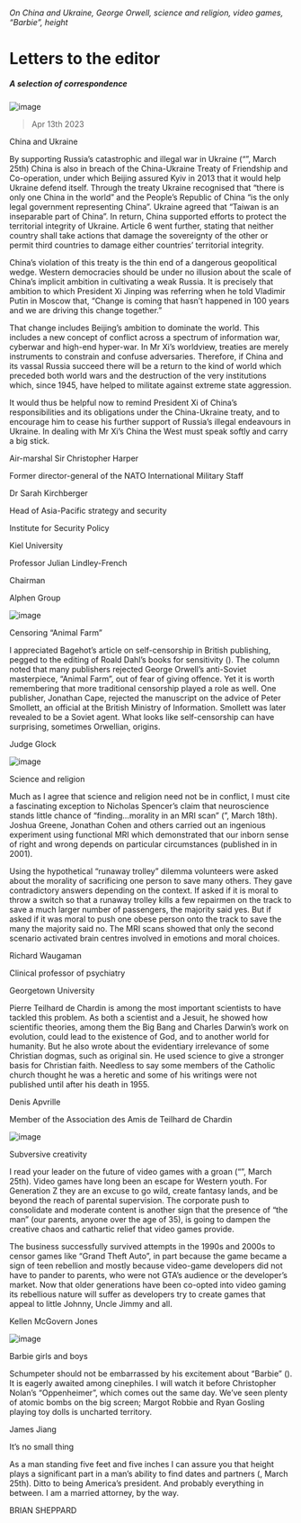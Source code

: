 ###### On China and Ukraine, George Orwell, science and religion, video games, “Barbie”, height
# Letters to the editor 
##### A selection of correspondence 
![image](images/20230325_LDD001.jpg) 
> Apr 13th 2023 

China and Ukraine
By supporting Russia’s catastrophic and illegal war in Ukraine (“”, March 25th) China is also in breach of the China-Ukraine Treaty of Friendship and Co-operation, under which Beijing assured Kyiv in 2013 that it would help Ukraine defend itself. Through the treaty Ukraine recognised that “there is only one China in the world” and the People’s Republic of China “is the only legal government representing China”. Ukraine agreed that “Taiwan is an inseparable part of China”. In return, China supported efforts to protect the territorial integrity of Ukraine. Article 6 went further, stating that neither country shall take actions that damage the sovereignty of the other or permit third countries to damage either countries’ territorial integrity.
China’s violation of this treaty is the thin end of a dangerous geopolitical wedge. Western democracies should be under no illusion about the scale of China’s implicit ambition in cultivating a weak Russia. It is precisely that ambition to which President Xi Jinping was referring when he told Vladimir Putin in Moscow that, “Change is coming that hasn’t happened in 100 years and we are driving this change together.”
That change includes Beijing’s ambition to dominate the world. This includes a new concept of conflict across a spectrum of information war, cyberwar and high-end hyper-war. In Mr Xi’s worldview, treaties are merely instruments to constrain and confuse adversaries. Therefore, if China and its vassal Russia succeed there will be a return to the kind of world which preceded both world wars and the destruction of the very institutions which, since 1945, have helped to militate against extreme state aggression.
It would thus be helpful now to remind President Xi of China’s responsibilities and its obligations under the China-Ukraine treaty, and to encourage him to cease his further support of Russia’s illegal endeavours in Ukraine. In dealing with Mr Xi’s China the West must speak softly and carry a big stick. 
Air-marshal Sir Christopher Harper
Former director-general of the NATO International Military Staff

Dr Sarah Kirchberger
Head of Asia-Pacific strategy and security
Institute for Security Policy
Kiel University

Professor Julian Lindley-French
Chairman 
Alphen Group

![image](images/20230325_BRD000.jpg) 

Censoring “Animal Farm”
I appreciated Bagehot’s article on self-censorship in British publishing, pegged to the editing of Roald Dahl’s books for sensitivity (). The column noted that many publishers rejected George Orwell’s anti-Soviet masterpiece, “Animal Farm”, out of fear of giving offence. Yet it is worth remembering that more traditional censorship played a role as well. One publisher, Jonathan Cape, rejected the manuscript on the advice of Peter Smollett, an official at the British Ministry of Information. Smollett was later revealed to be a Soviet agent. What looks like self-censorship can have surprising, sometimes Orwellian, origins. 
Judge Glock

![image](images/20230318_CUP002.jpg) 

Science and religion
Much as I agree that science and religion need not be in conflict, I must cite a fascinating exception to Nicholas Spencer’s claim that neuroscience stands little chance of “finding…morality in an MRI scan” (”, March 18th). Joshua Greene, Jonathan Cohen and others carried out an ingenious experiment using functional MRI which demonstrated that our inborn sense of right and wrong depends on particular circumstances (published in  in 2001). 
Using the hypothetical “runaway trolley” dilemma volunteers were asked about the morality of sacrificing one person to save many others. They gave contradictory answers depending on the context. If asked if it is moral to throw a switch so that a runaway trolley kills a few repairmen on the track to save a much larger number of passengers, the majority said yes. But if asked if it was moral to push one obese person onto the track to save the many the majority said no. The MRI scans showed that only the second scenario activated brain centres involved in emotions and moral choices.
Richard Waugaman
Clinical professor of psychiatry
Georgetown University
 
Pierre Teilhard de Chardin is among the most important scientists to have tackled this problem. As both a scientist and a Jesuit, he showed how scientific theories, among them the Big Bang and Charles Darwin’s work on evolution, could lead to the existence of God, and to another world for humanity. But he also wrote about the evidentiary irrelevance of some Christian dogmas, such as original sin. He used science to give a stronger basis for Christian faith. Needless to say some members of the Catholic church thought he was a heretic and some of his writings were not published until after his death in 1955.
Denis Apvrille
Member of the Association des Amis de Teilhard de Chardin

![image](images/20230325_LDP501.jpg) 

Subversive creativity
I read your leader on the future of video games with a groan (“”, March 25th). Video games have long been an escape for Western youth. For Generation Z they are an excuse to go wild, create fantasy lands, and be beyond the reach of parental supervision. The corporate push to consolidate and moderate content is another sign that the presence of “the man” (our parents, anyone over the age of 35), is going to dampen the creative chaos and cathartic relief that video games provide.
The business successfully survived attempts in the 1990s and 2000s to censor games like “Grand Theft Auto”, in part because the game became a sign of teen rebellion and mostly because video-game developers did not have to pander to parents, who were not GTA’s audience or the developer’s market. Now that older generations have been co-opted into video gaming its rebellious nature will suffer as developers try to create games that appeal to little Johnny, Uncle Jimmy and all.
Kellen McGovern Jones

![image](images/20230325_WBD000.jpg) 

Barbie girls and boys
Schumpeter should not be embarrassed by his excitement about “Barbie” (). It is eagerly awaited among cinephiles. I will watch it before Christopher Nolan’s “Oppenheimer”, which comes out the same day. We’ve seen plenty of atomic bombs on the big screen; Margot Robbie and Ryan Gosling playing toy dolls is uncharted territory.
James Jiang

It’s no small thing
As a man standing five feet and five inches I can assure you that height plays a significant part in a man’s ability to find dates and partners (, March 25th). Ditto to being America’s president. And probably everything in between. I am a married attorney, by the way. 
BRIAN SHEPPARD

